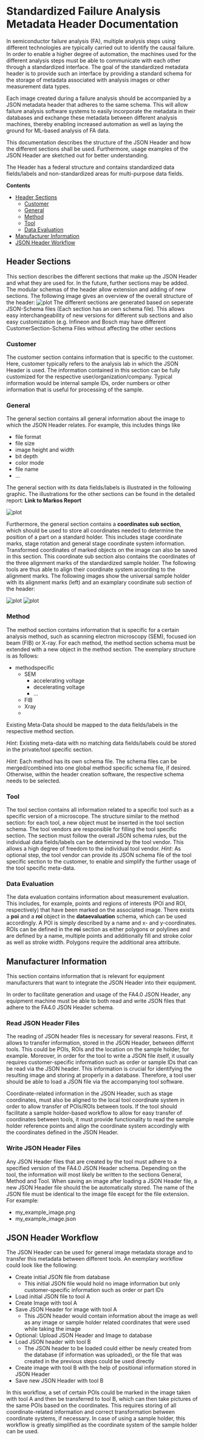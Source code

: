 # Standardized Failure Analysis Metadata Header Documentation

In semiconductor failure analysis (FA), multiple analysis steps using different technologies are typically carried out to identify the causal failure. In order to enable a higher degree of automation, the machines used for the different analysis steps must be able to communicate with each other through a standardized interface. The goal of the standardized metadata header is to provide such an interface by providing a standard schema for the storage of metadata associated with analysis images or other measurement data types.

Each image created during a failure analysis should be accompanied by a JSON metadata header that adheres to the same schema. This will allow failure analysis software systems to easily incorporate the metadata in their databases and exchange these metadata between different analysis machines, thereby enabling increased automation as well as laying the ground for ML-based analysis of FA data.

This documentation describes the structure of the JSON Header and how the different sections shall be used. Furthermore, usage examples of the JSON Header are sketched out for better understanding.

The Header has a federal structure and contains standardized data fields/labels and non-standardized areas for multi-purpose data fields.

**Contents**

- [Header Sections](#header-sections)
  - [Customer](#customer)
  - [General](#general)
  - [Method](#method)
  - [Tool](#tool)
  - [Data Evaluation](#data-evaluation)
- [Manufacturer Information](#manufacturer-information)
- [JSON Header Workflow](#json-header-workflow)

## Header Sections

This section describes the different sections that make up the JSON Header and what they are used for.
In the future, further sections may be added. The modular schemas of the header allow extension and adding of new sections.
The following image gives an overview of the overall structure of the header:
![plot](documentation/images/Header_Overall-Structure.png)
The different sections are generated based on seperate JSON-Schema files (Each section has an own schema file). This allows easy interchangeability of new versions for different sub sections and also easy customization (e.g. Infineon and Bosch may have different CustomerSection-Schema Files without affecting the other sections

### Customer

The customer section contains information that is specific to the customer. Here, customer typically refers to the analysis lab in which the JSON Header is used. The information contained in this section can be fully customized for the respective user/organization/company. Typical information would be internal sample IDs, order numbers or other information that is useful for processing of the sample.

### General

The general section contains all general information about the image to which the JSON Header relates. For example, this includes things like

- file format
- file size
- image height and width
- bit depth
- color mode
- file name
- ...

The general section with its data fields/labels is illustrated in the following graphic. The illustrations for the other sections can be found in the detailed report: **Link to Markos Report**

![plot](documentation/images/Header_GeneralSection_Overview.png)

Furthermore, the general section contains a **coordinates sub section**, which should be used to store all coordinates needed to determine the position of a part on a standard holder. This includes stage coordinate marks, stage rotation and general stage coordinate system information. Transformed coordinates of marked objects on the image can also be saved in this section.
This coordinate sub section also contains the coordinates of the three alignment marks of the standardized sample holder. The following tools are thus able to align their coordinate system according to the alignment marks.
The following images show the universal sample holder with its alignment marks (left) and an examplary coordinate sub section of the header:

![plot](documentation/images/UniversalSampleHolder-AlignmentMarks.png) ![plot](documentation/images/Header_Example_AlignmentMarkSubSection.png)

### Method

The method section contains information that is specific for a certain analysis method, such as scanning electron microscopy (SEM), focused ion beam (FIB) or X-ray. For each method, the method section schema must be extended with a new object in the method section. The exemplary structure is as follows:

- methodspecific
  - SEM
    - accelerating voltage
    - decelerating voltage
    - ...
  - FIB
  - Xray
  - <new method>

Existing Meta-Data should be mapped to the data fields/labels in the respective method section.

_Hint_: Existing meta-data with no matching data fields/labels could be stored in the private/tool specific section.

_Hint_: Each method has its own schema file. The schema files can be merged/combined into one global method specific schema file, if desired. Otherwise, within the header creation software, the respective schema needs to be selected.

### Tool

The tool section contains all information related to a specific tool such as a specific version of a microscope. The structure similar to the method section: for each tool, a new object must be inserted in the tool section schema. The tool vendors are responsible for filling the tool specific section. The section must follow the overall JSON schema rules, but the individual data fields/labels can be determined by the tool vendor. This allows a high degree of freedom to the individual tool vendor.
_Hint:_ As optional step, the tool vendor can provide its JSON schema file of the tool specific section to the customer, to enable and simplify the further usage of the tool specific meta-data.

### Data Evaluation

The data evaluation contains information about measurement evaluation. This includes, for example, points and regions of interests (POI and ROI, respectively) that have been marked on the associated image. There exists a **poi** and a **roi** object in the **dataevaluation** schema, which can be used accordingly. A POI is simply described by a name and x- and y-coordinates. ROIs can be defined in the **roi** section as either polygons or polylines and are defined by a name, multiple points and additionally fill and stroke color as well as stroke width. Polygons require the additional area attribute.

## Manufacturer Information

This section contains information that is relevant for equipment manufacturers that want to integrate the JSON Header into their equipment.

In order to facilitate generation and usage of the FA4.0 JSON Header, any equipment machine must be able to both read and write JSON files that adhere to the FA4.0 JSON Header schema.

### Read JSON Header Files

The reading of JSON header files is necessary for several reasons. First, it allows to transfer information, stored in the JSON Header, between differnt tools. This could be POIs, ROIs and the location on the sample holder, for example. Moreover, in order for the tool to write a JSON file itself, it usually requires customer-specific information such as order or sample IDs that can be read via the JSON header. This information is crucial for identifying the resulting image and storing at properly in a database. Therefore, a tool user should be able to load a JSON file via the accompanying tool software.

Coordinate-related information in the JSON Header, such as stage coordinates, must also be aligned to the local tool coordinate system in order to allow transfer of POIs/ROIs between tools. If the tool should facilitate a sample holder-based workflow to allow for easy transfer of coordinates between tools, it must provide functionality to read the sample holder reference points and align the coordinate system accordingly with the coordinates defined in the JSON Header.

### Write JSON Header Files

Any JSON Header files that are created by the tool must adhere to a specified version of the FA4.0 JSON Header schema. Depending on the tool, the information will most likely be written to the sections General, Method and Tool. When saving an image after loading a JSON Header file, a new JSON Header file should the be automatically stored. The name of the JSON file must be identical to the image file except for the file extension. For example:

- my_example_image.png
- my_example_image.json

## JSON Header Workflow

The JSON Header can be used for general image metadata storage and to transfer this metadata between different tools. An exemplary workflow could look like the following:

- Create initial JSON file from database
  - This initial JSON file would hold no image information but only customer-specific information such as order or part IDs
- Load initial JSON file to tool A
- Create Image with tool A
- Save JSON Header for image with tool A
  - This JSON header would contain information about the image as well as any image or sample holder related coordinates that were used while taking the image
- Optional: Upload JSON Header and Image to database
- Load JSON header with tool B
  - The JSON header to be loaded could either be newly created from the database (if information was uploaded), or the file that was created in the previous steps could be used directly
- Create image with tool B with the help of positional information stored in JSON Header
- Save new JSON Header with tool B

In this workflow, a set of certain POIs could be marked in the image taken with tool A and then be transferred to tool B, which can then take pictures of the same POIs based on the coordinates. This requires storing of all coordinate-related information and correct transformation between coordinate systems, if necessary. In case of using a sample holder, this workflow is greatly simplified as the coordinate system of the sample holder can be used.
